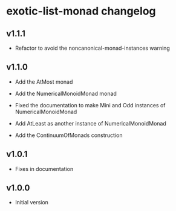 # exotic-list-monad changelog

## v1.1.1

- Refactor to avoid the noncanonical-monad-instances warning

## v1.1.0

- Add the AtMost monad

- Add the NumericalMonoidMonad monad

- Fixed the documentation to make Mini and Odd instances of NumericalMonoidMonad

- Add AtLeast as another instance of NumericalMonoidMonad

- Add the ContinuumOfMonads construction

## v1.0.1

- Fixes in documentation

## v1.0.0

- Initial version
